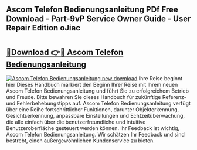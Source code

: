## Ascom Telefon Bedienungsanleitung PDf Free Download - Part-9vP Service Owner Guide - User Repair Edition oJiac

# <h2><a href="http://df4i1z0.blite.top/?on=Ascom+Telefon+Bedienungsanleitung">🔗Download 👉🔴 Ascom Telefon Bedienungsanleitung</a></h2>

[![Ascom Telefon Bedienungsanleitung new download](https://i.imgur.com/lujVjoI.png)](http://df4i1z0.blite.top/?on=Ascom+Telefon+Bedienungsanleitung)
Ihre Reise beginnt hier Dieses Handbuch markiert den Beginn Ihrer Reise mit Ihrem neuen Ascom Telefon Bedienungsanleitung und führt Sie zu erfolgreichem Betrieb und Freude. Bitte bewahren Sie dieses Handbuch für zukünftige Referenz- und Fehlerbehebungstipps auf. Ascom Telefon Bedienungsanleitung verfügt über eine Reihe fortschrittlicher Funktionen, darunter Objekterkennung, Gesichtserkennung, anpassbare Einstellungen und Echtzeitüberwachung, die alle einfach über die benutzerfreundliche und intuitive Benutzeroberfläche gesteuert werden können. Ihr Feedback ist wichtig, Ascom Telefon Bedienungsanleitung. Wir schätzen Ihr Feedback und sind bestrebt, einen außergewöhnlichen Kundenservice zu bieten.
